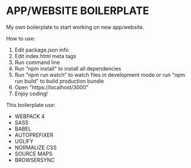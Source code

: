 # APP/WEBSITE BOILERPLATE

My own boilerplate to start working on new app/website.

How to use:
1) Edit package.json info
2) Edit index.html meta tags
3) Run command line
4) Run "npm install" to install all dependencies
5) Run "npm run watch" to watch files in development mode or run "npm run build" to build production bundle
6) Open "https://localhost/3000"
7) Enjoy coding!

This boilerplate use:
- WEBPACK 4
- SASS
- BABEL
- AUTOPREFIXER
- UGLIFY
- NORMALIZE CSS
- SOURCE MAPS
- BROWSERSYNC
